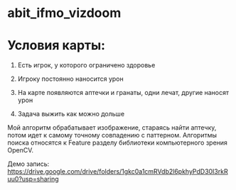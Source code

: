 # abit_ifmo_vizdoom
# Условия карты:

1. Есть игрок, у которого ограничено здоровье

2. Игроку постоянно наносится урон

3. На карте появляются аптечки и гранаты, одни лечат, другие наносят урон

4. Задача выжить как можно дольше

Мой алгоритм обрабатывает изображение, стараясь найти аптечку, потом идет к самому точному совпадению с паттерном. Алгоритмы поиска относятся к Feature разделу библиотеки компьютерного зрения OpenCV. 

Демо запись: https://drive.google.com/drive/folders/1gkc0a1cmRVdb2l6pkhyPdD30I3rkRuu0?usp=sharing
